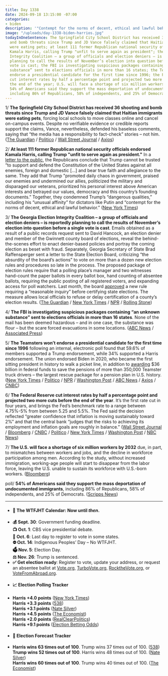 ```yaml
---
title: Day 1338
date: 2024-09-18 13:15:00 -07:00
categories:
- biden
description: '"Contempt for the norms of decent, ethical and lawful behavior."'
image: "/uploads/day-1338-biden-harrios.jpg"
todayInOneSentence: The Springfield City School District has received 36 shooting
  and bomb threats since Trump and JD Vance falsely claimed that Haitian immigrants
  were eating pets; at least 111 former Republican national security officials endorsed
  Kamala Harris, calling Trump "unfit to serve again as president"; the Georgia Election
  Integrity Coalition – a group of officials and election deniers – is reportedly
  planning to call the results of November’s election into question before a single
  vote is cast; the FBI is investigating suspicious packages containing “an unknown
  substance” sent to elections officials in more than 16 states; the Teamsters won’t
  endorse a presidential candidate for the first time since 1996; the Federal Reserve
  cut interest rates by half a percentage point and projected two more cuts before
  the end of the year; U.S. will face a shortage of six million workers by 2032; and
  54% of Americans said they support the mass deportation of undocumented immigrants,
  including 86% of Republicans, 58% of independents, and 25% of Democrats.
---
```


1/ **The Springfield City School District has received 36 shooting and bomb threats since Trump and JD Vance falsely claimed that Haitian immigrants were eating pets**, forcing local schools to move classes online and cancel on-campus events. Despite no verifiable evidence or credible reports support the claims, Vance, nevertheless, defended his baseless comments, saying that “the media has a responsibility to fact-check” stories – not him. ([The Guardian](https://www.theguardian.com/us-news/2024/sep/17/jd-vance-wisconsin-rally-immigrants-media) / [Politico](https://www.politico.com/news/2024/09/17/wittenberg-springfield-ohio-haitians-00179719) / [Wall Street Journal](https://www.wsj.com/us-news/springfield-ohio-pet-eating-claims-haitian-migrants-04598d48) / [Axios](https://www.axios.com/local/columbus/2024/09/18/school-shooting-threat-tip-lines-ohio))

2/ **At least 111 former Republican national security officials endorsed Kamala Harris, calling Trump "unfit to serve again as president."** In a [letter to the public](https://rbmralumni4harris.substack.com/p/over-100-republican-national-security), the Republicans conclude that Trump cannot be trusted “to support and defend the Constitution of the United States against all enemies, foreign and domestic [...] and bear true faith and allegiance to the same. They add that Trump "promoted daily chaos in government, praised our enemies and undermined our allies, politicized the military and disparaged our veterans, prioritized his personal interest above American interests and betrayed our values, democracy and this country’s founding documents.” Together, they condemned Trump’s “dangerous qualities,” including his “unusual affinity” for dictators like Putin and “contempt for the norms of decent, ethical and lawful behavior.” ([New York Times](https://www.nytimes.com/2024/09/18/us/politics/republican-officials-harris-endorsement.html))

3/ **The Georgia Election Integrity Coalition – a group of officials and election deniers – is reportedly planning to call the results of November’s election into question before a single vote is cast**. Emails obtained as a result of a public records request sent to David Hancock, an election denier and member of the Gwinnett county board of elections, reveal the behind-the-scenes effort to enact denier-based policies and portray the coming election as beset with fraud. Separately, Georgia Secretary of State Brad Raffensperger sent a letter to the State Election Board, criticizing “the absurdity of the board’s actions” to vote on more than a dozen new election rules and procedures so late in the process. The proposed package of election rules require that a polling place’s manager and two witnesses hand-count the paper ballots in every ballot box, hand counting of absentee ballots, requiring the public posting of all registered voters, and expanding access for poll watchers. Last month, the board [approved](https://whatthefuckjusthappenedtoday.com/2024/08/21/day-1310/#2-the-georgia-state-election-board-a) a new rule requiring a “reasonable inquiry” before certifying state elections. The measure allows local officials to refuse or delay certification of a county’s election results. ([The Guardian](https://www.theguardian.com/us-news/2024/sep/18/trump-election-georgia) / [New York Times](https://www.nytimes.com/2024/09/18/us/elections/georgia-elections-board-rules.html) / [NPR](https://www.npr.org/2024/09/18/nx-s1-5103887/georgia-election-board-rule-changes) / [Rolling Stone](https://www.rollingstone.com/politics/politics-features/trump-federalist-right-wing-election-deniers-2024-1235099659/))

4/ **The FBI is investigating suspicious packages containing “an unknown substance” sent to elections officials in more than 16 states**. None of the mail has been deemed hazardous – and in one case, the substance was flour – but the scare forced evacuations in some locations. ([ABC News](https://abcnews.go.com/Politics/suspicious-mail-white-powder-election-offices-16-states/story?id=113790813) / [Associated Press](https://apnews.com/article/elections-workers-security-suspicious-packages-e3400b1e86bc02f7345d9970ef356bec))

5/ **The Teamsters won’t endorse a presidential candidate for the first time since 1996** following an internal, electronic poll found that 59.6% of members supported a Trump endorsement, while 34% supported a Harris endorsement. The union endorsed Biden in 2020, who became the first sitting president in history to walk a picket line, in addition to [awarding](https://www.nytimes.com/2022/12/08/us/politics/biden-union-pensions.html) $36 billion in federal funds to save the pensions of more than 350,000 Teamster truck drivers – the largest rescue package for a pension plan in U.S. history. ([New York Times](https://www.nytimes.com/2024/09/18/us/politics/teamsters-endorsement-2024-election.html) / [Politico](https://www.politico.com/news/2024/09/18/teamsters-no-endorsement-2024-election-00179900) / [NPR](https://www.npr.org/2024/09/18/g-s1-23251/teamsters-no-endorsement-2024-trump-harris) / [Washington Post](https://www.washingtonpost.com/business/2024/09/18/teamsters-endorsement-election/) / [ABC News](https://abcnews.go.com/Politics/teamsters-opt-endorse-presidential-candidate/story?id=113819004) / [Axios](https://www.axios.com/2024/09/18/teamsters-endorsement-harris-trump-2024) / [CNBC](https://www.cnbc.com/2024/09/18/teamsters-no-endorsement-harris-trump-presidential-election.html))

6/ **The Federal Reserve cut interest rates by half a percentage point and projected two more cuts before the end of the year**. It’s the first rate cut in four years, and brings the Fed’s benchmark rate to a range between 4.75%-5% from between 5.25 and 5.5%. The Fed said the decision reflected “greater confidence that inflation is moving sustainably toward 2%” and that the central bank “judges that the risks to achieving its employment and inflation goals are roughly in balance.” ([Wall Street Journal](https://www.wsj.com/economy/central-banking/fed-cuts-rates-by-half-percentage-point-03566d82) / [Bloomberg](https://www.bloomberg.com/news/live-blog/2024-09-18/fomc-rate-decision-and-fed-chair-news-conference) / [CNBC](https://www.cnbc.com/2024/09/18/fed-cuts-rates-september-2024-.html) / [Politico](https://www.politico.com/news/2024/09/18/fed-rate-cut-announcement-00179873) / [New York Times](https://www.nytimes.com/live/2024/09/18/business/fed-interest-rates) / [Washington Post](https://www.washingtonpost.com/business/2024/09/18/fed-meeting-interest-rate-cut-decision-live-fomc/) / [NBC News](https://www.nbcnews.com/business/economy/interest-rate-cut-federal-reserve-decision-how-much-rcna171453))

7/ **The U.S. will face a shortage of six million workers by 2032** due, in part, to mismatches between workers and jobs, and the decline in workforce participation among men. According to the study, without increased immigration, working-age people will start to disappear from the labor force, leaving the U.S. unable to sustain its workforce with U.S.-born workers. ([Bloomberg](https://www.bloomberg.com/news/articles/2024-09-18/us-faces-a-deficit-of-6-million-workers-in-less-than-a-decade))

poll/ **54% of Americans said they support the mass deportation of undocumented immigrants**, including 86% of Republicans, 58% of independents, and 25% of Democrats. ([Scripps News](https://www.scrippsnews.com/politics/path-to-the-white-house/scripps-news-ipsos-poll-majority-supports-mass-deportation-of-undocumented-immigrants))


---

* #### 📅 The WTFJHT Calendar: Now until *then*. 
* **💰 Sept. 30**: Government funding deadline. \
**📺 Oct. 1**: CBS vice presidential debate. \
**📆 Oct. 6**: Last day to register to vote in some states. \
**⛔️ Oct. 14**: Indigenous Peoples’ Day – No WTFJHT. \
**🗳️ Nov. 5**: Election Day. \
**⚖️ Nov. 26**: Trump is sentenced. 
* **✅ Get election ready**: Register to vote, update your address, or request an absentee ballot at [Vote.org](https://www.vote.org/), [TurboVote.org](https://turbovote.org/), [RocktheVote.org](https://www.rockthevote.org/), or [VoteFromAbroad.org](https://www.votefromabroad.org/).
* #### 📈 Election Polling Tracker
* **Harris +4.0 points** ([New York Times](https://www.nytimes.com/interactive/2024/us/elections/polls-president.html)) \
**Harris +3.3 points** ([538](https://projects.fivethirtyeight.com/polls/president-general/2024/national/)) \
**Harris +3.1 points** ([Nate Silver](https://www.natesilver.net/p/nate-silver-2024-president-election-polls-model)) \
**Harris +4.5 points** ([The Economist](https://www.economist.com/interactive/us-2024-election/trump-harris-polls)) \
**Harris +2.0 points** ([RealClearPolitics](https://www.realclearpolling.com/polls/president/general/2024/trump-vs-harris)) \
**Harris +9.1 points** ([Election Betting Odds](https://www.electionbettingodds.com/))
* #### 🔮 Election Forecast Tracker
* **Harris wins 63 times out of 100**. Trump wins 37 times out of 100. ([538](https://projects.fivethirtyeight.com/2024-election-forecast/)) \
**Trump wins 52 times out of 100**. Harris wins 48 times out of 100. ([Nate Silver](https://www.natesilver.net/p/nate-silver-2024-president-election-polls-model)) \
**Harris wins 60 times out of 100**. Trump wins 40 times out of 100. ([The Economist](https://www.economist.com/interactive/us-2024-election/prediction-model/president/))


